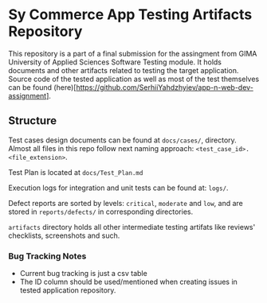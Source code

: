 # Sy Commerce App Testing Artifacts Repository

This repository is a part of a final submission for the assingment from GIMA
University of Applied Sciences Software Testing module. It holds documents and
other artifacts related to testing the target application. Source code of the
tested application as well as most of the test themselves can be found
(here)[https://github.com/SerhiiYahdzhyiev/app-n-web-dev-assignment].

## Structure

Test cases design documents can be found at `docs/cases/`, directory.
Almost all files in this repo follow next naming approach:
`<test_case_id>.<file_extension>`.

Test Plan is located at `docs/Test_Plan.md`

Execution logs for integration and unit tests can be found at: `logs/`.

Defect reports are sorted by levels: `critical`, `moderate` and `low`, and
are stored in `reports/defects/` in corresponding directories.

`artifacts` directory holds all other intermediate testing artifats like reviews' checklists,
screenshots and such.

### Bug Tracking Notes

- Current bug tracking is just a csv table
- The ID column should be used/mentioned when creating issues in tested application repository.

